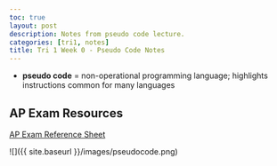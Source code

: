 ```yaml
---
toc: true
layout: post
description: Notes from pseudo code lecture.
categories: [tri1, notes]
title: Tri 1 Week 0 - Pseudo Code Notes 
---
```


- **pseudo code** = non-operational programming language; highlights instructions common for many languages

## AP Exam Resources

[AP Exam Reference Sheet](https://apcentral.collegeboard.org/media/pdf/ap-computer-science-principles-exam-reference-sheet.pdf)

![]({{ site.baseurl }}/images/pseudocode.png)